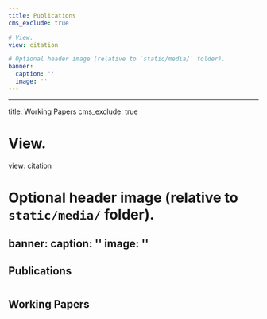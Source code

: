 ```yaml
---
title: Publications
cms_exclude: true

# View.
view: citation

# Optional header image (relative to `static/media/` folder).
banner:
  caption: ''
  image: ''
---
```


---
title: Working Papers
cms_exclude: true

# View.
view: citation

# Optional header image (relative to `static/media/` folder).
banner:
  caption: ''
  image: ''
---

<div style="text-align: left;">

## Publications

</div>

<div style="text-align: left; margin-top: 3em;">

## Working Papers

</div>

